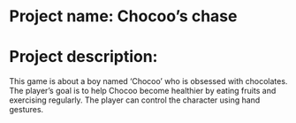 # Project name: Chocoo’s chase

# Project description:

This game is about a boy named ‘Chocoo’ who is obsessed with chocolates. The player’s goal is to help Chocoo become healthier by eating fruits and exercising
regularly. The player can control the character using hand gestures.
